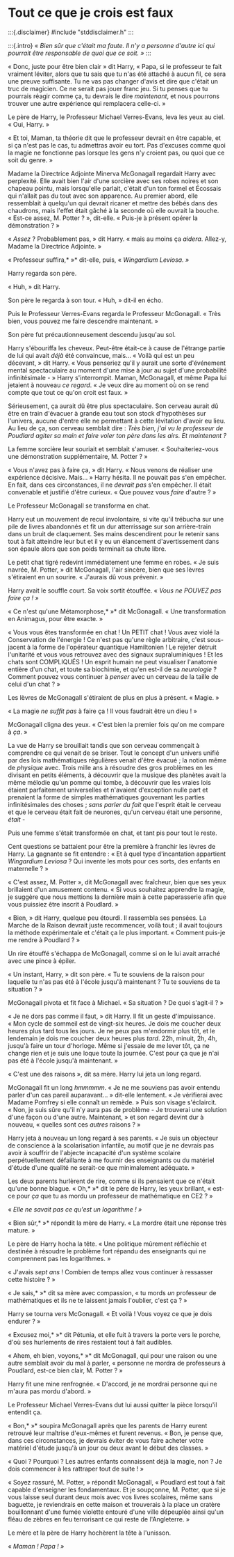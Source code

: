 # Tout ce que je crois est faux

:::{.disclaimer}
\#include "stddisclaimer.h"
:::
 

:::{.intro}
« *Bien sûr que c'était ma faute. Il n'y a personne d'autre ici qui
pourrait être responsable de quoi que ce soit. »*
:::

« Donc, juste pour être bien clair » dit Harry, « Papa, si le
professeur te fait vraiment léviter, alors que tu sais que tu n'as été
attaché à aucun fil, ce sera une preuve suffisante. Tu ne vas pas
changer d'avis et dire que c'était un truc de magicien. Ce ne serait pas
jouer franc jeu. Si tu penses que tu pourrais réagir comme ça, tu
devrais le dire *maintenant*, et nous pourrons trouver une autre
expérience qui remplacera celle-ci. »

Le père de Harry, le Professeur Michael Verres-Evans, leva les yeux au
ciel. « Oui, Harry. »

« Et toi, Maman, ta théorie dit que le professeur devrait en être
capable, et si ça n'est pas le cas, tu admettras avoir eu tort. Pas
d'excuses comme quoi la magie ne fonctionne pas lorsque les gens n'y
croient pas, ou quoi que ce soit du genre. »

Madame la Directrice Adjointe Minerva McGonagall regardait Harry avec
perplexité. Elle avait bien l'air d'une sorcière avec ses robes noires
et son chapeau pointu, mais lorsqu'elle parlait, c'était d'un ton formel
et Écossais qui n'allait pas du tout avec son apparence. Au premier
abord, elle ressemblait à quelqu'un qui devrait ricaner et mettre des
bébés dans des chaudrons, mais l'effet était gâché à la seconde où elle
ouvrait la bouche. « Est-ce assez, M. Potter ? », dit-elle. « Puis-je à
présent opérer la démonstration ? »

« *Assez* ? Probablement pas, » dit Harry. « mais au moins ça *aidera*.
Allez-y, Madame la Directrice Adjointe. »

« Professeur suffira,* »* dit-elle, puis, « *Wingardium Leviosa. »*

Harry regarda son père.

« Huh, » dit Harry.

Son père le regarda à son tour. « Huh, » dit-il en écho.

Puis le Professeur Verres-Evans regarda le Professeur McGonagall. « Très
bien, vous pouvez me faire descendre maintenant. »

Son père fut précautionneusement descendu jusqu'au sol.

Harry s'ébouriffa les cheveux. Peut-être était-ce à cause de l'étrange
partie de lui qui avait *déjà* été convaincue, mais… « Voilà qui est un
peu décevant, » dit Harry. « Vous penseriez qu'il y aurait une sorte
d'événement mental spectaculaire au moment d'une mise à jour au sujet
d'une probabilité infinitésimale - » Harry s'interrompit. Maman,
McGonagall, et même Papa lui jetaient à nouveau *ce regard*. « Je veux
dire au moment où on se rend compte que tout ce qu'on croit est faux. »

Sérieusement, ça aurait dû être plus spectaculaire. Son cerveau aurait
dû être en train d'évacuer à grande eau tout son stock d'hypothèses sur
l'univers, aucune d'entre elle ne permettant à cette lévitation d'avoir
eu lieu. Au lieu de ça, son cerveau semblait dire : *Très bien, j'ai vu
le professeur de Poudlard agiter sa main et faire voler ton père dans
les airs. Et maintenant ?*

La femme sorcière leur souriait et semblait s'amuser.
« Souhaiteriez-vous une démonstration supplémentaire, M. Potter ? »

« Vous n'avez pas à faire ça, » dit Harry. « Nous venons de réaliser une
expérience décisive. Mais… » Harry hésita. Il ne pouvait pas s'en
empêcher. En fait, dans ces circonstances, il ne *devrait pas* s'en
empêcher. Il était convenable et justifié d'être curieux. « Que pouvez
vous *faire* d'autre ? »

Le Professeur McGonagall se transforma en chat.

Harry eut un mouvement de recul involontaire, si vite qu'il trébucha sur
une pile de livres abandonnés et fit un dur atterrissage sur son
arrière-train dans un bruit de claquement. Ses mains descendirent pour
le retenir sans tout à fait atteindre leur but et il y eu un élancement
d'avertissement dans son épaule alors que son poids terminait sa chute
libre.

Le petit chat tigré redevint immédiatement une femme en robes. « Je suis
navrée, M. Potter, » dit McGonagall, l'air sincère, bien que ses lèvres
s'étiraient en un sourire. « J'aurais dû vous prévenir. »

Harry avait le souffle court. Sa voix sortit étouffée. « *Vous ne POUVEZ
pas faire ça ! »*

« Ce n'est qu'une Métamorphose,* »* dit McGonagall. « Une transformation
en Animagus, pour être exacte. »

« Vous vous êtes transformée en chat ! Un PETIT chat ! Vous avez violé
la Conservation de l'énergie ! Ce n'est pas qu'une règle arbitraire,
c'est sous-jacent à la forme de l'opérateur quantique Hamiltonien ! Le
rejeter détruit l'unitarité et vous vous retrouvez avec des signaux
supraluminiques ! Et les chats sont COMPLIQUÉS ! Un esprit humain ne
peut visualiser l'anatomie entière d'un chat, et toute sa biochimie, et
qu'en est-il de sa *neurologie* ? Comment pouvez vous continuer à
*penser* avec un cerveau de la taille de celui d'un chat ? »

Les lèvres de McGonagall s'étiraient de plus en plus à présent.
« Magie. »

« La magie *ne suffit pas* à faire ça ! Il vous faudrait être un
dieu ! »

McGonagall cligna des yeux. « C'est bien la premier fois qu'on me
compare à *ça*. »

La vue de Harry se brouillait tandis que son cerveau commençait à
comprendre ce qui venait de se briser. Tout le concept d'un univers
unifié par des lois mathématiques régulières venait d'être évacué ; la
notion même de *physique* avec. Trois mille ans à résoudre des gros
problèmes en les divisant en petits éléments, à découvrir que la musique
des planètes avait la même mélodie qu'un pomme qui tombe, à découvrir
que les vraies lois étaient parfaitement universelles et n'avaient
d'exception nulle part et prenaient la forme de simples mathématiques
gouvernant les parties infinitésimales des choses ; *sans parler du
fait* que l'esprit était le cerveau et que le cerveau était fait de
neurones, qu'un cerveau était une personne, *était* -

Puis une femme s'était transformée en chat, et tant pis pour tout le
reste.

Cent questions se battaient pour être la première à franchir les lèvres
de Harry. La gagnante se fit entendre : « Et à quel type d'incantation
appartient *Wingardium Leviosa* ? Qui invente les mots pour ces sorts,
des enfants en maternelle ? »

« C'est assez, M. Potter », dit McGonagall avec fraîcheur, bien que ses
yeux brillaient d'un amusement contenu. « Si vous souhaitez apprendre la
magie, je suggère que nous mettions la dernière main à cette
paperasserie afin que vous puissiez être inscrit à Poudlard. »

« Bien, » dit Harry, quelque peu étourdi. Il rassembla ses pensées. La
Marche de la Raison devrait juste recommencer, voilà tout ; il avait
toujours la méthode expérimentale et c'était ça le plus important.
« Comment puis-je me rendre à Poudlard ? »

Un rire étouffé s'échappa de McGonagall, comme si on le lui avait
arraché avec une pince à épiler.

« Un instant, Harry, » dit son père. « Tu te souviens de la raison pour
laquelle tu n'as pas été à l'école jusqu'à maintenant ? Tu te souviens
de ta situation ? »

McGonagall pivota et fit face à Michael. « Sa situation ? De quoi
s'agit-il ? »

« Je ne dors pas comme il faut, » dit Harry. Il fit un geste
d'impuissance. « Mon cycle de sommeil est de vingt-six heures. Je dois
me coucher deux heures plus tard tous les jours. Je ne peux pas
m'endormir plus tôt, et le lendemain je dois me coucher deux heures plus
*tard*. 22h, minuit, 2h, 4h, jusqu'à faire un tour d'horloge. Même si
j'essaie de me lever tôt, ça ne change rien et je suis une loque toute
la journée. C'est pour ça que je n'ai pas été à l'école jusqu'à
maintenant. »

« C'est une des raisons », dit sa mère. Harry lui jeta un long regard.

McGonagall fit un long *hmmmmm*. « Je ne me souviens pas avoir entendu
parler d'un cas pareil auparavant… » dit-elle lentement. « Je vérifierai
avec Madame Pomfrey si elle connaît un remède. » Puis son visage
s'éclaircit. « Non, je suis sûre qu'il n'y aura pas de problème - Je
trouverai une solution d'une façon ou d'une autre. Maintenant, » et son
regard devint dur à nouveau, « quelles sont ces *autres* raisons ? »

Harry jeta à nouveau un long regard à ses parents. « Je suis un
objecteur de conscience à la scolarisation infantile, au motif que je ne
devrais pas avoir à souffrir de l'abjecte incapacité d'un système
scolaire perpétuellement défaillante à me fournir des enseignants ou du
matériel d'étude d'une qualité ne serait-ce que minimalement adéquate. »

Les deux parents hurlèrent de rire, comme si ils pensaient que ce
n'était qu'une bonne blague. « Oh,* »* dit le père de Harry, les yeux
brillant, « est-ce pour *ça* que tu as mordu un professeur de
mathématique en CE2 ? »

« *Elle ne savait pas ce qu'est un logarithme ! »*

« Bien sûr,* »* répondit la mère de Harry. « La mordre était une réponse
très mature. »

Le père de Harry hocha la tête. « Une politique mûrement réfléchie et
destinée à résoudre le problème fort répandu des enseignants qui ne
comprennent pas les logarithmes. »

« J'avais *sept ans* ! Combien de temps allez vous continuer à ressasser
cette histoire ? »

« Je sais,* »* dit sa mère avec compassion, « tu mords *un* professeur
de mathématiques et ils ne te laissent jamais l'oublier, c'est ça ? »

Harry se tourna vers McGonagall. « Et voilà ! Vous voyez ce que je dois
endurer ? »

« Excusez moi,* »* dit Pétunia, et elle fuit à travers la porte vers le
porche, d'où ses hurlements de rires restaient tout à fait audibles.

« Ahem, eh bien, voyons,* »* dit McGonagall, qui pour une raison ou une
autre semblait avoir du mal à parler, « personne ne mordra de
professeurs à Poudlard, est-ce bien clair, M. Potter ? »

Harry fit une mine renfrognée. « D'accord, je ne mordrai personne qui ne
m'aura pas mordu d'abord. »

Le Professeur Michael Verres-Evans dut lui aussi quitter la pièce
lorsqu'il entendit ça.

« Bon,* »* soupira McGonagall après que les parents de Harry eurent
retrouvé leur maîtrise d'eux-mêmes et furent revenus. « Bon, je pense
que, dans ces circonstances, je devrais éviter de vous faire acheter
votre matériel d'étude jusqu'à un jour ou deux avant le début des
classes. »

« Quoi ? Pourquoi ? Les autres enfants connaissent déjà la magie, non ?
Je dois commencer à les rattraper tout de suite ! »

« Soyez rassuré, M. Potter, » répondit McGonagall, « Poudlard est tout à
fait capable d'enseigner les fondamentaux. Et je soupçonne, M. Potter,
que si je vous laisse seul durant deux mois avec vos livres scolaires,
même sans baguette, je reviendrais en cette maison et trouverais à la
place un cratère bouillonnant d'une fumée violette entouré d'une ville
dépeuplée ainsi qu'un fléau de zèbres en feu terrorisant ce qui reste de
l'Angleterre. »

Le mère et la père de Harry hochèrent la tête à l'unisson.

« *Maman ! Papa ! »*
